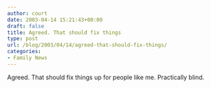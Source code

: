 ```yaml
---
author: court
date: 2003-04-14 15:21:43+00:00
draft: false
title: Agreed. That should fix things
type: post
url: /blog/2003/04/14/agreed-that-should-fix-things/
categories:
- Family News
---
```


Agreed.  That should fix things up for people like me.  Practically blind.
